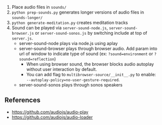 1. Place audio files in `sounds/`
2. `python prep-sounds.py` generates longer versions of audio files in `sounds-longer/`
3. `python generate-meditation.py` creates meditation tracks
4. Sound can be played via `server-sound-node.js`, `server-sound-browser.js` or `server-sound-sonos.js` by switching include at top of `server.js`.
   * server-sound-node plays via node.js using aplay
   * server-sound-browser plays through browser audio. Add param into url of window to indicate type of sound (ex: `?sound=environment` or `?sound=reflection`)
     * When using browser sound, the browser blocks audio autoplay without user interaction by default.
     * You can add flag to `multibrowser-source/__init__.py` to enable: `--autoplay-policy=no-user-gesture-required`.
   * server-sound-sonos plays through sonos speakers



## References
* https://github.com/audiojs/audio-play
* https://github.com/audiojs/audio-loader 